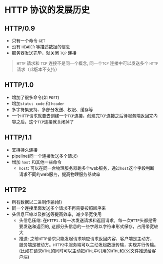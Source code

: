 # HTTP 协议的发展历史

## HTTP/0.9

- 只有一个命令 `GET`
- 没有 `HEADER` 等描述数据的信息
- 服务器发送完毕，就关闭 `TCP` 连接

> `HTTP` 请求和 `TCP` 连接不是同一个概念, 同一个`TCP` 连接中可以发送多个 `HTTP` 请求（此版本不支持）

## HTTP/1.0

- 增加了很多命令(如 `POST`)
- 增加`status code` 和 `header`
- 多字符集支持、多部分发送、权限、缓存等
- 一个`HTTP`请求就要去创建一个`TCP`连接，创建完`TCP`连接之后待服务端返回完内容之后，这个`TCP`连接就关闭掉了

## HTTP/1.1

- 支持持久连接
- pipeline(同一个连接发送多个请求)
- 增加 `host` 和其他一些命令
  - `host`: 可以在同一台物理服务器跑多个web服务，通过`host`这个字段判断请求不同的web服务，提高物理服务器效率

## HTTP2

- 所有数据以二进制传输(帧)
- 同一个连接里面发送多个请求不再需要按照顺序来
- 头信息压缩以及推送等提高效率，减少带宽使用
  - 头信息压缩: 在`HTTP1.1`每一次发送请求和返回请求，每一次`HTTP`头都是需要发送和返回的, 这部分头信息的一些字段以字符串形式保存，占用带宽较大
  - 推送: 之前`HTTP`请求只能发起请求响应请求返回内容，客户端是主动方，服务端是被动方。`HTTP2`中服务端可以主动发起数据传输，实现并行传输。(比如在请求`HTML`的同时可以主动把`HTML`中引用的`HTML`和`CSS`文件推送给客户端)
